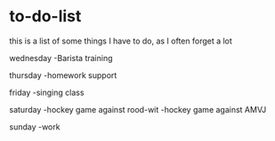 # to-do-list
this is a list of some things I have to do, as I often forget a lot

wednesday
-Barista training

thursday
-homework support

friday
-singing class

saturday
-hockey game against rood-wit
-hockey game against AMVJ

sunday
-work

